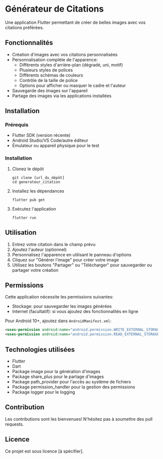 # Générateur de Citations

Une application Flutter permettant de créer de belles images avec vos citations préférées.

## Fonctionnalités

- Création d'images avec vos citations personnalisées
- Personnalisation complète de l'apparence:
  - Différents styles d'arrière-plan (dégradé, uni, motif)
  - Plusieurs styles de polices
  - Différents schémas de couleurs
  - Contrôle de la taille de police
  - Options pour afficher ou masquer le cadre et l'auteur
- Sauvegarde des images sur l'appareil
- Partage des images via les applications installées

## Installation

### Prérequis

- Flutter SDK (version récente)
- Android Studio/VS Code/autre éditeur
- Émulateur ou appareil physique pour le test

### Installation

1. Clonez le dépôt
   ```
   git clone [url_du_dépôt]
   cd generateur_citation
   ```

2. Installez les dépendances
   ```
   flutter pub get
   ```

3. Exécutez l'application
   ```
   flutter run
   ```

## Utilisation

1. Entrez votre citation dans le champ prévu
2. Ajoutez l'auteur (optionnel)
3. Personnalisez l'apparence en utilisant le panneau d'options
4. Cliquez sur "Générer l'image" pour créer votre image
5. Utilisez les boutons "Partager" ou "Télécharger" pour sauvegarder ou partager votre création

## Permissions

Cette application nécessite les permissions suivantes:
- Stockage: pour sauvegarder les images générées
- Internet (facultatif): si vous ajoutez des fonctionnalités en ligne

Pour Android 10+, ajoutez dans `AndroidManifest.xml`:
```xml
<uses-permission android:name="android.permission.WRITE_EXTERNAL_STORAGE"/>
<uses-permission android:name="android.permission.READ_EXTERNAL_STORAGE"/>
```

## Technologies utilisées

- Flutter
- Dart
- Package image pour la génération d'images
- Package share_plus pour le partage d'images
- Package path_provider pour l'accès au système de fichiers
- Package permission_handler pour la gestion des permissions
- Package logger pour le logging

## Contribution

Les contributions sont les bienvenues! N'hésitez pas à soumettre des pull requests.

## Licence

Ce projet est sous licence [à spécifier].
